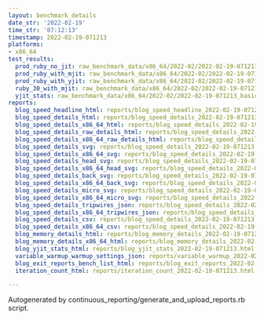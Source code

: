 ```yaml
---
layout: benchmark_details
date_str: '2022-02-19'
time_str: '07:12:13'
timestamp: 2022-02-19-071213
platforms:
- x86_64
test_results:
  prod_ruby_no_jit: raw_benchmark_data/x86_64/2022-02/2022-02-19-071213_basic_benchmark_prod_ruby_no_jit.json
  prod_ruby_with_mjit: raw_benchmark_data/x86_64/2022-02/2022-02-19-071213_basic_benchmark_prod_ruby_with_mjit.json
  prod_ruby_with_yjit: raw_benchmark_data/x86_64/2022-02/2022-02-19-071213_basic_benchmark_prod_ruby_with_yjit.json
  ruby_30_with_mjit: raw_benchmark_data/x86_64/2022-02/2022-02-19-071213_basic_benchmark_ruby_30_with_mjit.json
  yjit_stats: raw_benchmark_data/x86_64/2022-02/2022-02-19-071213_basic_benchmark_yjit_stats.json
reports:
  blog_speed_headline_html: reports/blog_speed_headline_2022-02-19-071213.html
  blog_speed_details_html: reports/blog_speed_details_2022-02-19-071213.html
  blog_speed_details_x86_64_html: reports/blog_speed_details_2022-02-19-071213.x86_64.html
  blog_speed_details_raw_details_html: reports/blog_speed_details_2022-02-19-071213.raw_details.html
  blog_speed_details_x86_64_raw_details_html: reports/blog_speed_details_2022-02-19-071213.x86_64.raw_details.html
  blog_speed_details_svg: reports/blog_speed_details_2022-02-19-071213.svg
  blog_speed_details_x86_64_svg: reports/blog_speed_details_2022-02-19-071213.x86_64.svg
  blog_speed_details_head_svg: reports/blog_speed_details_2022-02-19-071213.head.svg
  blog_speed_details_x86_64_head_svg: reports/blog_speed_details_2022-02-19-071213.x86_64.head.svg
  blog_speed_details_back_svg: reports/blog_speed_details_2022-02-19-071213.back.svg
  blog_speed_details_x86_64_back_svg: reports/blog_speed_details_2022-02-19-071213.x86_64.back.svg
  blog_speed_details_micro_svg: reports/blog_speed_details_2022-02-19-071213.micro.svg
  blog_speed_details_x86_64_micro_svg: reports/blog_speed_details_2022-02-19-071213.x86_64.micro.svg
  blog_speed_details_tripwires_json: reports/blog_speed_details_2022-02-19-071213.tripwires.json
  blog_speed_details_x86_64_tripwires_json: reports/blog_speed_details_2022-02-19-071213.x86_64.tripwires.json
  blog_speed_details_csv: reports/blog_speed_details_2022-02-19-071213.csv
  blog_speed_details_x86_64_csv: reports/blog_speed_details_2022-02-19-071213.x86_64.csv
  blog_memory_details_html: reports/blog_memory_details_2022-02-19-071213.html
  blog_memory_details_x86_64_html: reports/blog_memory_details_2022-02-19-071213.x86_64.html
  blog_yjit_stats_html: reports/blog_yjit_stats_2022-02-19-071213.html
  variable_warmup_warmup_settings_json: reports/variable_warmup_2022-02-19-071213.warmup_settings.json
  blog_exit_reports_bench_list_html: reports/blog_exit_reports_2022-02-19-071213.bench_list.html
  iteration_count_html: reports/iteration_count_2022-02-19-071213.html

---
```

Autogenerated by continuous_reporting/generate_and_upload_reports.rb script.
